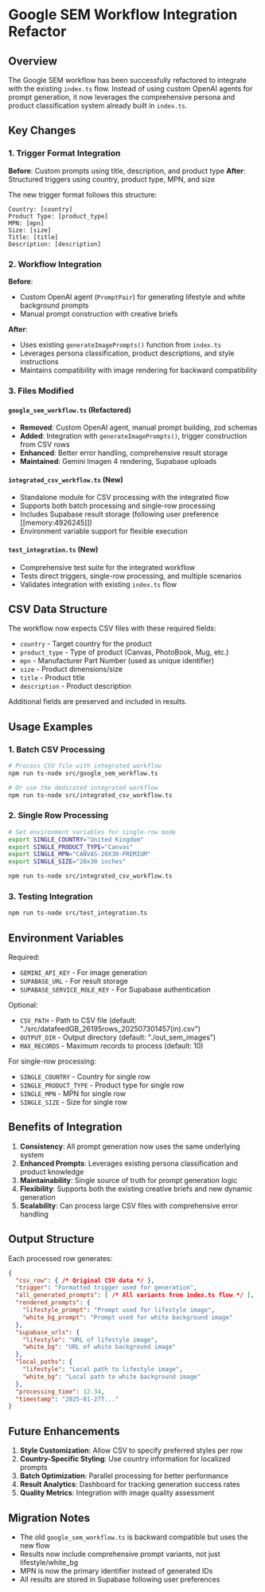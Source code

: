 # Google SEM Workflow Integration Refactor

## Overview

The Google SEM workflow has been successfully refactored to integrate with the existing `index.ts` flow. Instead of using custom OpenAI agents for prompt generation, it now leverages the comprehensive persona and product classification system already built in `index.ts`.

## Key Changes

### 1. Trigger Format Integration

**Before**: Custom prompts using title, description, and product type
**After**: Structured triggers using country, product type, MPN, and size

The new trigger format follows this structure:
```
Country: [country]
Product Type: [product_type]
MPN: [mpn]
Size: [size]
Title: [title]
Description: [description]
```

### 2. Workflow Integration

**Before**: 
- Custom OpenAI agent (`PromptPair`) for generating lifestyle and white background prompts
- Manual prompt construction with creative briefs

**After**:
- Uses existing `generateImagePrompts()` function from `index.ts`
- Leverages persona classification, product descriptions, and style instructions
- Maintains compatibility with image rendering for backward compatibility

### 3. Files Modified

#### `google_sem_workflow.ts` (Refactored)
- **Removed**: Custom OpenAI agent, manual prompt building, zod schemas
- **Added**: Integration with `generateImagePrompts()`, trigger construction from CSV rows
- **Enhanced**: Better error handling, comprehensive result storage
- **Maintained**: Gemini Imagen 4 rendering, Supabase uploads

#### `integrated_csv_workflow.ts` (New)
- Standalone module for CSV processing with the integrated flow
- Supports both batch processing and single-row processing
- Includes Supabase result storage (following user preference [[memory:4926245]])
- Environment variable support for flexible execution

#### `test_integration.ts` (New)
- Comprehensive test suite for the integrated workflow
- Tests direct triggers, single-row processing, and multiple scenarios
- Validates integration with existing `index.ts` flow

## CSV Data Structure

The workflow now expects CSV files with these required fields:
- `country` - Target country for the product
- `product_type` - Type of product (Canvas, PhotoBook, Mug, etc.)
- `mpn` - Manufacturer Part Number (used as unique identifier)
- `size` - Product dimensions/size
- `title` - Product title
- `description` - Product description

Additional fields are preserved and included in results.

## Usage Examples

### 1. Batch CSV Processing
```bash
# Process CSV file with integrated workflow
npm run ts-node src/google_sem_workflow.ts

# Or use the dedicated integrated workflow
npm run ts-node src/integrated_csv_workflow.ts
```

### 2. Single Row Processing
```bash
# Set environment variables for single-row mode
export SINGLE_COUNTRY="United Kingdom"
export SINGLE_PRODUCT_TYPE="Canvas"
export SINGLE_MPN="CANVAS-20X30-PREMIUM"
export SINGLE_SIZE="20x30 inches"

npm run ts-node src/integrated_csv_workflow.ts
```

### 3. Testing Integration
```bash
npm run ts-node src/test_integration.ts
```

## Environment Variables

Required:
- `GEMINI_API_KEY` - For image generation
- `SUPABASE_URL` - For result storage
- `SUPABASE_SERVICE_ROLE_KEY` - For Supabase authentication

Optional:
- `CSV_PATH` - Path to CSV file (default: "./src/datafeedGB_26195rows_202507301457(in).csv")
- `OUTPUT_DIR` - Output directory (default: "./out_sem_images")
- `MAX_RECORDS` - Maximum records to process (default: 10)

For single-row processing:
- `SINGLE_COUNTRY` - Country for single row
- `SINGLE_PRODUCT_TYPE` - Product type for single row
- `SINGLE_MPN` - MPN for single row
- `SINGLE_SIZE` - Size for single row

## Benefits of Integration

1. **Consistency**: All prompt generation now uses the same underlying system
2. **Enhanced Prompts**: Leverages existing persona classification and product knowledge
3. **Maintainability**: Single source of truth for prompt generation logic
4. **Flexibility**: Supports both the existing creative briefs and new dynamic generation
5. **Scalability**: Can process large CSV files with comprehensive error handling

## Output Structure

Each processed row generates:
```json
{
  "csv_row": { /* Original CSV data */ },
  "trigger": "Formatted trigger used for generation",
  "all_generated_prompts": [ /* All variants from index.ts flow */ ],
  "rendered_prompts": {
    "lifestyle_prompt": "Prompt used for lifestyle image",
    "white_bg_prompt": "Prompt used for white background image"
  },
  "supabase_urls": {
    "lifestyle": "URL of lifestyle image",
    "white_bg": "URL of white background image"
  },
  "local_paths": {
    "lifestyle": "Local path to lifestyle image",
    "white_bg": "Local path to white background image"
  },
  "processing_time": 12.34,
  "timestamp": "2025-01-27T..."
}
```

## Future Enhancements

1. **Style Customization**: Allow CSV to specify preferred styles per row
2. **Country-Specific Styling**: Use country information for localized prompts
3. **Batch Optimization**: Parallel processing for better performance
4. **Result Analytics**: Dashboard for tracking generation success rates
5. **Quality Metrics**: Integration with image quality assessment

## Migration Notes

- The old `google_sem_workflow.ts` is backward compatible but uses the new flow
- Results now include comprehensive prompt variants, not just lifestyle/white_bg
- MPN is now the primary identifier instead of generated IDs
- All results are stored in Supabase following user preferences

